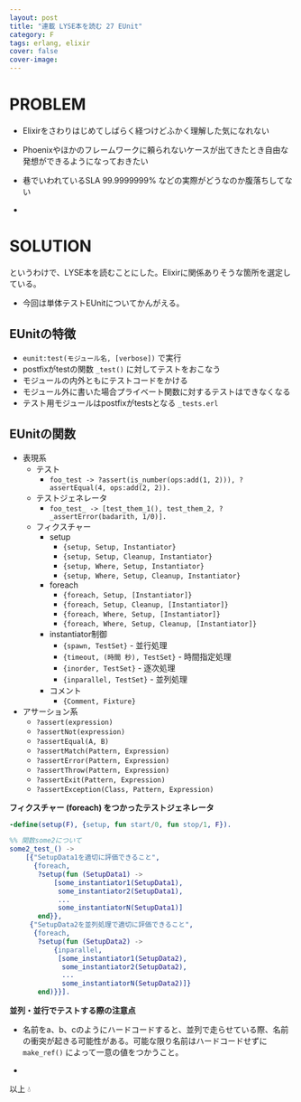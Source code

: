 ```yaml
---
layout: post
title: "連載 LYSE本を読む 27 EUnit"
category: F
tags: erlang, elixir
cover: false
cover-image:
---
```


# PROBLEM
- Elixirをさわりはじめてしばらく経つけどふかく理解した気になれない
- Phoenixやほかのフレームワークに頼られないケースが出てきたとき自由な発想ができるようになっておきたい
- 巷でいわれているSLA 99.9999999% などの実際がどうなのか腹落ちしてない

-

# SOLUTION
というわけで、LYSE本を読むことにした。Elixirに関係ありそうな箇所を選定している。

- 今回は単体テストEUnitについてかんがえる。

## EUnitの特徴
- `eunit:test(モジュール名, [verbose])` で実行
- postfixがtestの関数 `_test()` に対してテストをおこなう
- モジュールの内外ともにテストコードをかける
- モジュール外に書いた場合プライベート関数に対するテストはできなくなる
- テスト用モジュールはpostfixがtestsとなる `_tests.erl`

## EUnitの関数
- 表現系
    - テスト
        - `foo_test -> ?assert(is_number(ops:add(1, 2))), ?assertEqual(4, ops:add(2, 2)).`
    - テストジェネレータ
        - `foo_test_ -> [test_them_1(), test_them_2, ?_assertError(badarith, 1/0)].`
    - フィクスチャー
        - setup
            - `{setup, Setup, Instantiator}`
            - `{setup, Setup, Cleanup, Instantiator}`
            - `{setup, Where, Setup, Instantiator}`
            - `{setup, Where, Setup, Cleanup, Instantiator}`
        - foreach
            - `{foreach, Setup, [Instantiator]}`
            - `{foreach, Setup, Cleanup, [Instantiator]}`
            - `{foreach, Where, Setup, [Instantiator]}`
            - `{foreach, Where, Setup, Cleanup, [Instantiator]}`
        - instantiator制御
            - `{spawn, TestSet}` - 並行処理
            - `{timeout, (時間 秒), TestSet}` - 時間指定処理
            - `{inorder, TestSet}` - 逐次処理
            - `{inparallel, TestSet}` - 並列処理
        - コメント
            - `{Comment, Fixture}`
- アサーション系
    - `?assert(expression)`
    - `?assertNot(expression)`
    - `?assertEqual(A, B)`
    - `?assertMatch(Pattern, Expression)`
    - `?assertError(Pattern, Expression)`
    - `?assertThrow(Pattern, Expression)`
    - `?assertExit(Pattern, Expression)`
    - `?assertException(Class, Pattern, Expression)`

**フィクスチャー (foreach) をつかったテストジェネレータ**
```erlang
-define(setup(F), {setup, fun start/0, fun stop/1, F}).

%% 関数some2について
some2_test_() ->
    [{"SetupData1を適切に評価できること",
      {foreach,
       ?setup(fun (SetupData1) ->
           [some_instantiator1(SetupData1),
            some_instantiator2(SetupData1),
            ...
            some_instantiatorN(SetupData1)]
       end}},
     {"SetupData2を並列処理で適切に評価できること",
      {foreach,
       ?setup(fun (SetupData2) ->
           {inparallel,
            [some_instantiator1(SetupData2),
             some_instantiator2(SetupData2),
             ...
             some_instantiatorN(SetupData2)]}
       end)}}].
```

**並列・並行でテストする際の注意点**
- 名前をa、b、cのようにハードコードすると、並列で走らせている際、名前の衝突が起きる可能性がある。可能な限り名前はハードコードせずに `make_ref()` によって一意の値をつかうこと。


-

以上 :droplet:
